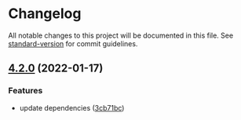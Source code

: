 # Changelog

All notable changes to this project will be documented in this file. See
[standard-version](https://github.com/conventional-changelog/standard-version) for commit
guidelines.

## [4.2.0](https://github.com/Newtral-Tech/node-nestjs-configuration/compare/v4.1.0...v4.2.0) (2022-01-17)

### Features

- update dependencies
  ([3cb71bc](https://github.com/Newtral-Tech/node-nestjs-configuration/commit/3cb71bc927feb69bbc5b2a66b1ab3faaec539adc))
